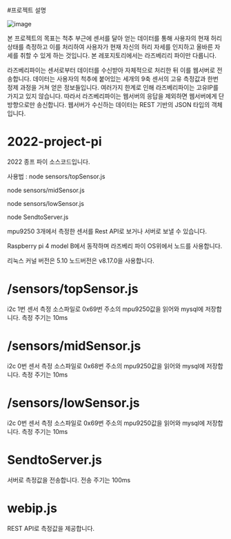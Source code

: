 #프로젝트 설명

![image](https://user-images.githubusercontent.com/69711779/197425307-4d93447c-a91d-4419-83cc-a73a59ec28b2.png)

본 프로젝트의 목표는 척추 부근에 센서를 달아 얻는 데이터를 통해 사용자의 현재 허리 상태를 측정하고 이를 처리하여 사용자가 현재 자신의 허리 자세를 인지하고 올바른 자세를 취할 수 있게 하는 것입니다. 본 레포지토리에서는 라즈베리리 파이만 다룹니다.

라즈베리파이는 센서로부터 데이터를 수신받아 자체적으로 처리한 뒤 이를 웹서버로 전송합니다. 데이터는 사용자의 척추에 붙어있는 세개의 9축 센서의 고유 측정값과 한번 정제 과정을 거쳐 얻은 정보들입니다. 여러가지 한계로 인해 라즈베리파이는 고유IP를 가지고 있지 않습니다. 따라서 라즈베리파이는 웹서버의 응답을 제외하면 웹서버에게 단방향으로만 송신합니다. 웹서버가 수신하는 데이터는 REST 기반의 JSON 타입의 객체입니다.

# 2022-project-pi

2022 종프 파이 소스코드입니다.

사용법 : 
 node sensors/topSensor.js
 
 node sensors/midSensor.js
 
 node sensors/lowSensor.js
 
 node SendtoServer.js

mpu9250 3개에서 측정한 센서를 Rest API로 보거나 서버로 보낼 수 있습니다.

Raspberry pi 4 model B에서 동작하며 라즈베리 파이 OS위에서 노드를 사용합니다.

리눅스 커널 버전은 5.10 노드버전은 v8.17.0을 사용합니다.

# /sensors/topSensor.js
i2c 1번 센서 측정 소스파일로 0x69번 주소의 mpu9250값을 읽어와 mysql에 저장합니다.
측정 주기는 10ms
# /sensors/midSensor.js
i2c 0번 센서 측정 소스파일로 0x68번 주소의 mpu9250값을 읽어와 mysql에 저장합니다.
측정 주기는 10ms
# /sensors/lowSensor.js
i2c 0번 센서 측정 소스파일로 0x69번 주소의 mpu9250값을 읽어와 mysql에 저장합니다.
측정 주기는 10ms
# SendtoServer.js
서버로 측정값을 전송합니다.
전송 주기는 100ms
# webip.js
REST API로 측정값을 제공합니다.
